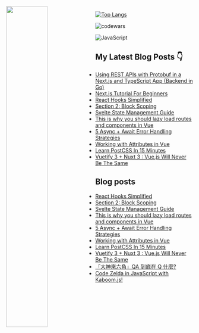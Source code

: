 <img align="left" width="47%" src="https://github-readme-stats.vercel.app/api?username=jaosn60810&show_icons=true&theme=radical"/>

[![Top Langs](https://github-readme-stats.vercel.app/api/top-langs/?username=jaosn60810&layout=compact)](https://github.com/jaosn60810/github-readme-stats)

![codewars](https://www.codewars.com/users/JasonChain/badges/large)

![JavaScript](https://img.shields.io/badge/javascript-%23323330.svg?style=for-the-badge&logo=javascript&logoColor=%23F7DF1E)


## My Latest Blog Posts 👇
<!-- HASHNODE_BLOG:START -->
- [Using REST APIs with Protobuf in a Next.js and TypeScript App (Backend in Go)](https://jason60810.hashnode.dev//using-rest-apis-with-protobuf-in-a-nextjs-and-typescript-app-backend-in-go)
- [Next.js Tutorial For Beginners](https://jason60810.hashnode.dev//nextjs-tutorial-for-beginners)
- [React Hooks Simplified](https://jason60810.hashnode.dev//react-hooks-simplified-103c8601ba6e)
- [Section 2: Block Scoping](https://jason60810.hashnode.dev//section-2-block-scoping-af630067c440)
- [Svelte State Management Guide](https://jason60810.hashnode.dev//svelte-state-management-guide-d686d61e7d0a)
- [This is why you should lazy load routes and components in Vue](https://jason60810.hashnode.dev//this-is-why-you-should-lazy-load-routes-and-components-in-vue-9e64de19f28)
- [5 Async + Await Error Handling Strategies](https://jason60810.hashnode.dev//5-async-await-error-handling-strategies-7442885b853a)
- [Working with Attributes in Vue](https://jason60810.hashnode.dev//working-with-attributes-in-vue-e5b7a3bea91c)
- [Learn PostCSS In 15 Minutes](https://jason60810.hashnode.dev//learn-postcss-in-15-minutes-3efbf640c85f)
- [Vuetify 3 + Nuxt 3 : Vue.js Will Never Be The Same](https://jason60810.hashnode.dev//vuetify-3-nuxt-3-vue-js-will-never-be-the-same-51909c36dc5c)
<!-- HASHNODE_BLOG:END -->

## Blog posts
<!-- BLOG-POST-LIST:START -->
- [React Hooks Simplified](https://jasonscchien.medium.com/react-hooks-simplified-103c8601ba6e?source=rss-2cc1a5b0527b------2)
- [Section 2: Block Scoping](https://jasonscchien.medium.com/section-2-block-scoping-af630067c440?source=rss-2cc1a5b0527b------2)
- [Svelte State Management Guide](https://jasonscchien.medium.com/svelte-state-management-guide-d686d61e7d0a?source=rss-2cc1a5b0527b------2)
- [This is why you should lazy load routes and components in Vue](https://jasonscchien.medium.com/this-is-why-you-should-lazy-load-routes-and-components-in-vue-9e64de19f28?source=rss-2cc1a5b0527b------2)
- [5 Async + Await Error Handling Strategies](https://jasonscchien.medium.com/5-async-await-error-handling-strategies-7442885b853a?source=rss-2cc1a5b0527b------2)
- [Working with Attributes in Vue](https://jasonscchien.medium.com/working-with-attributes-in-vue-e5b7a3bea91c?source=rss-2cc1a5b0527b------2)
- [Learn PostCSS In 15 Minutes](https://jasonscchien.medium.com/learn-postcss-in-15-minutes-3efbf640c85f?source=rss-2cc1a5b0527b------2)
- [Vuetify 3 + Nuxt 3 : Vue.js Will Never Be The Same](https://jasonscchien.medium.com/vuetify-3-nuxt-3-vue-js-will-never-be-the-same-51909c36dc5c?source=rss-2cc1a5b0527b------2)
- [「大神來六角」QA 到底在 Q 什麼?](https://jasonscchien.medium.com/%E5%A4%A7%E7%A5%9E%E4%BE%86%E5%85%AD%E8%A7%92-qa-%E5%88%B0%E5%BA%95%E5%9C%A8-q-%E4%BB%80%E9%BA%BC-4926b9c715a2?source=rss-2cc1a5b0527b------2)
- [Code Zelda in JavaScript with Kaboom.js!](https://jasonscchien.medium.com/code-zelda-in-javascript-with-kaboom-js-5c09f780fb3?source=rss-2cc1a5b0527b------2)
<!-- BLOG-POST-LIST:END -->

